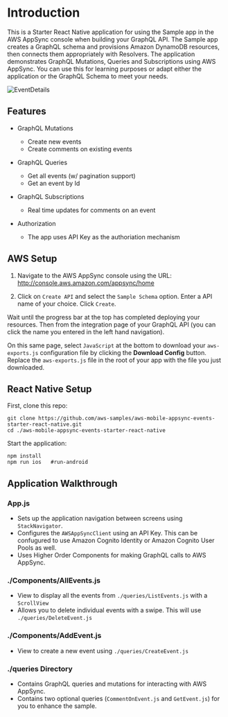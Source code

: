 # Introduction

This is a Starter React Native application for using the Sample app in the AWS AppSync console when building your GraphQL API. The Sample app creates a GraphQL schema and provisions Amazon DynamoDB resources, then connects them appropriately with Resolvers. The application demonstrates GraphQL Mutations, Queries and Subscriptions using AWS AppSync. You can use this for learning purposes or adapt either the application or the GraphQL Schema to meet your needs.

![EventDetails](media/DeleteEvents.png)

## Features

- GraphQL Mutations
  - Create new events
  - Create comments on existing events

- GraphQL Queries
  - Get all events (w/ pagination support)
  - Get an event by Id

- GraphQL Subscriptions
  - Real time updates for comments on an event

- Authorization
  - The app uses API Key as the authoriation mechanism

## AWS Setup

1. Navigate to the AWS AppSync console using the URL: http://console.aws.amazon.com/appsync/home

2. Click on `Create API` and select the `Sample Schema` option. Enter a API name of your choice. Click `Create`.

Wait until the progress bar at the top has completed deploying your resources. Then from the integration page of your GraphQL API (you can click the name you entered in the left hand navigation). 

On this same page, select `JavaScript` at the bottom to download your `aws-exports.js` configuration file by clicking the **Download Config** button. Replace the `aws-exports.js` file in the root of your app with the file you just downloaded.

## React Native Setup

First, clone this repo:

```
git clone https://github.com/aws-samples/aws-mobile-appsync-events-starter-react-native.git
cd ./aws-mobile-appsync-events-starter-react-native
```

Start the application:

```
npm install 
npm run ios   #run-android
```

## Application Walkthrough

### App.js

- Sets up the application navigation between screens using `StackNavigator`.
- Configures the `AWSAppSyncClient` using an API Key. This can be confugured to use Amazon Cognito Identity or Amazon Cognito User Pools as well.
- Uses Higher Order Components for making GraphQL calls to AWS AppSync.

### ./Components/AllEvents.js

- View to display all the events from `./queries/ListEvents.js` with a `ScrollView`
- Allows you to delete individual events with a swipe. This will use `./queries/DeleteEvent.js`

### ./Components/AddEvent.js

- View to create a new event using `./queries/CreateEvent.js`

### ./queries Directory

- Contains GraphQL queries and mutations for interacting with AWS AppSync.
- Contains two optional queries (`CommentOnEvent.js` and `GetEvent.js`) for you to enhance the sample.
